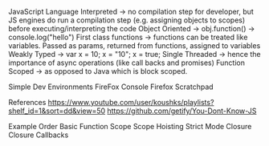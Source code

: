 JavaScript Language
Interpreted -> no compilation step for developer, but JS engines do run a compilation step (e.g. assigning objects to scopes) before executing/interpreting the code
Object Oriented -> obj.function() -> console.log("hello")
First class functions -> functions can be treated like variables. Passed as params, returned from functions, assigned to variables
Weakly Typed -> var x = 10; x = "10"; x = true;
Single Threaded -> hence the importance of async operations (like call backs and promises)
Function Scoped -> as opposed to Java which is block scoped.

Simple Dev Environments
    FireFox Console
    Firefox Scratchpad
    
References
https://www.youtube.com/user/koushks/playlists?shelf_id=1&sort=dd&view=50
https://github.com/getify/You-Dont-Know-JS

Example Order
Basic
Function
Scope
Scope Hoisting
Strict Mode
Closure
Closure Callbacks


